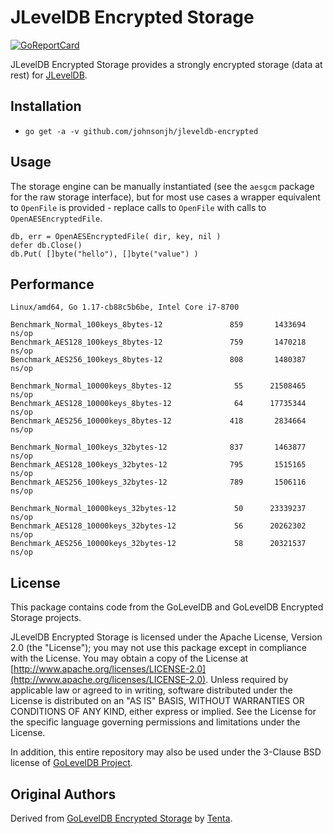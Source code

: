 # JLevelDB Encrypted Storage

[![GoReportCard](https://goreportcard.com/badge/github.com/johnsonjh/jleveldb-encrypted)](https://goreportcard.com/report/github.com/johnsonjh/jleveldb-encrypted)

JLevelDB Encrypted Storage provides a strongly encrypted storage
(data at rest) for [JLevelDB](https://github.com/johnsonjh/jleveldb).

## Installation

- `go get -a -v github.com/johnsonjh/jleveldb-encrypted`

## Usage

The storage engine can be manually instantiated (see the `aesgcm`
package for the raw storage interface), but for most use cases a
wrapper equivalent to `OpenFile` is provided - replace calls to
`OpenFile` with calls to `OpenAESEncryptedFile`.
```
db, err = OpenAESEncryptedFile( dir, key, nil )
defer db.Close()
db.Put( []byte("hello"), []byte("value") )
```

## Performance

```
Linux/amd64, Go 1.17-cb88c5b6be, Intel Core i7-8700

Benchmark_Normal_100keys_8bytes-12       	     859	   1433694 ns/op
Benchmark_AES128_100keys_8bytes-12       	     759	   1470218 ns/op
Benchmark_AES256_100keys_8bytes-12       	     808	   1480387 ns/op

Benchmark_Normal_10000keys_8bytes-12     	      55	  21508465 ns/op
Benchmark_AES128_10000keys_8bytes-12     	      64	  17735344 ns/op
Benchmark_AES256_10000keys_8bytes-12     	     418	   2834664 ns/op

Benchmark_Normal_100keys_32bytes-12      	     837	   1463877 ns/op
Benchmark_AES128_100keys_32bytes-12      	     795	   1515165 ns/op
Benchmark_AES256_100keys_32bytes-12      	     789	   1506116 ns/op

Benchmark_Normal_10000keys_32bytes-12    	      50	  23339237 ns/op
Benchmark_AES128_10000keys_32bytes-12    	      56	  20262302 ns/op
Benchmark_AES256_10000keys_32bytes-12    	      58	  20321537 ns/op
```

## License

This package contains code from the GoLevelDB and GoLevelDB Encrypted Storage
projects.

JLevelDB Encrypted Storage is licensed under the Apache License, Version 2.0
(the "License"); you may not use this package except in compliance with the
License. You may obtain a copy of the License at
[http://www.apache.org/licenses/LICENSE-2.0](http://www.apache.org/licenses/LICENSE-2.0).
Unless required by applicable law or agreed to in writing, software distributed
under the License is distributed on an "AS IS" BASIS, WITHOUT WARRANTIES OR
CONDITIONS OF ANY KIND, either express or implied. See the License for the
specific language governing permissions and limitations under the License.

In addition, this entire repository may also be used under the 3-Clause BSD
license of [GoLevelDB Project](https://github.com/syndtr/goleveldb/blob/master/LICENSE).

## Original Authors

Derived from [GoLevelDB Encrypted Storage](https://github.com/tenta-browser/goleveldb-encrypted) by [Tenta](https://tenta.com).


